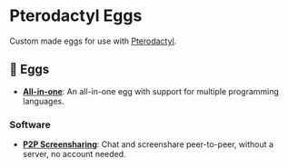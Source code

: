 # Pterodactyl Eggs
Custom made eggs for use with [Pterodactyl](https://pterodactyl.io).

## 🥚 Eggs
- **[All-in-one](aio)**: An all-in-one egg with support for multiple programming languages.

### Software
- **[P2P Screensharing](software/p2p-screensharing)**: Chat and screenshare peer-to-peer, without a server, no account needed.

